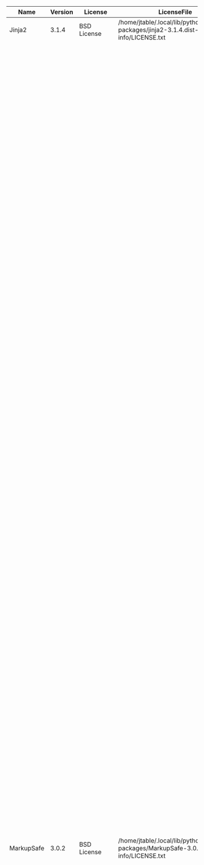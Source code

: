 | Name       | Version | License     | LicenseFile                                                                             | LicenseText                                                                     |
|------------|---------|-------------|-----------------------------------------------------------------------------------------|---------------------------------------------------------------------------------|
| Jinja2     | 3.1.4   | BSD License | /home/jtable/.local/lib/python3.10/site-packages/jinja2-3.1.4.dist-info/LICENSE.txt     | Copyright 2007 Pallets                                                          |
|            |         |             |                                                                                         |                                                                                 |
|            |         |             |                                                                                         | Redistribution and use in source and binary forms, with or without              |
|            |         |             |                                                                                         | modification, are permitted provided that the following conditions are          |
|            |         |             |                                                                                         | met:                                                                            |
|            |         |             |                                                                                         |                                                                                 |
|            |         |             |                                                                                         | 1.  Redistributions of source code must retain the above copyright              |
|            |         |             |                                                                                         |     notice, this list of conditions and the following disclaimer.               |
|            |         |             |                                                                                         |                                                                                 |
|            |         |             |                                                                                         | 2.  Redistributions in binary form must reproduce the above copyright           |
|            |         |             |                                                                                         |     notice, this list of conditions and the following disclaimer in the         |
|            |         |             |                                                                                         |     documentation and/or other materials provided with the distribution.        |
|            |         |             |                                                                                         |                                                                                 |
|            |         |             |                                                                                         | 3.  Neither the name of the copyright holder nor the names of its               |
|            |         |             |                                                                                         |     contributors may be used to endorse or promote products derived from        |
|            |         |             |                                                                                         |     this software without specific prior written permission.                    |
|            |         |             |                                                                                         |                                                                                 |
|            |         |             |                                                                                         | THIS SOFTWARE IS PROVIDED BY THE COPYRIGHT HOLDERS AND CONTRIBUTORS             |
|            |         |             |                                                                                         | "AS IS" AND ANY EXPRESS OR IMPLIED WARRANTIES, INCLUDING, BUT NOT               |
|            |         |             |                                                                                         | LIMITED TO, THE IMPLIED WARRANTIES OF MERCHANTABILITY AND FITNESS FOR A         |
|            |         |             |                                                                                         | PARTICULAR PURPOSE ARE DISCLAIMED. IN NO EVENT SHALL THE COPYRIGHT              |
|            |         |             |                                                                                         | HOLDER OR CONTRIBUTORS BE LIABLE FOR ANY DIRECT, INDIRECT, INCIDENTAL,          |
|            |         |             |                                                                                         | SPECIAL, EXEMPLARY, OR CONSEQUENTIAL DAMAGES (INCLUDING, BUT NOT LIMITED        |
|            |         |             |                                                                                         | TO, PROCUREMENT OF SUBSTITUTE GOODS OR SERVICES; LOSS OF USE, DATA, OR          |
|            |         |             |                                                                                         | PROFITS; OR BUSINESS INTERRUPTION) HOWEVER CAUSED AND ON ANY THEORY OF          |
|            |         |             |                                                                                         | LIABILITY, WHETHER IN CONTRACT, STRICT LIABILITY, OR TORT (INCLUDING            |
|            |         |             |                                                                                         | NEGLIGENCE OR OTHERWISE) ARISING IN ANY WAY OUT OF THE USE OF THIS              |
|            |         |             |                                                                                         | SOFTWARE, EVEN IF ADVISED OF THE POSSIBILITY OF SUCH DAMAGE.                    |
|            |         |             |                                                                                         |                                                                                 |
| MarkupSafe | 3.0.2   | BSD License | /home/jtable/.local/lib/python3.10/site-packages/MarkupSafe-3.0.2.dist-info/LICENSE.txt | Copyright 2010 Pallets                                                          |
|            |         |             |                                                                                         |                                                                                 |
|            |         |             |                                                                                         | Redistribution and use in source and binary forms, with or without              |
|            |         |             |                                                                                         | modification, are permitted provided that the following conditions are          |
|            |         |             |                                                                                         | met:                                                                            |
|            |         |             |                                                                                         |                                                                                 |
|            |         |             |                                                                                         | 1.  Redistributions of source code must retain the above copyright              |
|            |         |             |                                                                                         |     notice, this list of conditions and the following disclaimer.               |
|            |         |             |                                                                                         |                                                                                 |
|            |         |             |                                                                                         | 2.  Redistributions in binary form must reproduce the above copyright           |
|            |         |             |                                                                                         |     notice, this list of conditions and the following disclaimer in the         |
|            |         |             |                                                                                         |     documentation and/or other materials provided with the distribution.        |
|            |         |             |                                                                                         |                                                                                 |
|            |         |             |                                                                                         | 3.  Neither the name of the copyright holder nor the names of its               |
|            |         |             |                                                                                         |     contributors may be used to endorse or promote products derived from        |
|            |         |             |                                                                                         |     this software without specific prior written permission.                    |
|            |         |             |                                                                                         |                                                                                 |
|            |         |             |                                                                                         | THIS SOFTWARE IS PROVIDED BY THE COPYRIGHT HOLDERS AND CONTRIBUTORS             |
|            |         |             |                                                                                         | "AS IS" AND ANY EXPRESS OR IMPLIED WARRANTIES, INCLUDING, BUT NOT               |
|            |         |             |                                                                                         | LIMITED TO, THE IMPLIED WARRANTIES OF MERCHANTABILITY AND FITNESS FOR A         |
|            |         |             |                                                                                         | PARTICULAR PURPOSE ARE DISCLAIMED. IN NO EVENT SHALL THE COPYRIGHT              |
|            |         |             |                                                                                         | HOLDER OR CONTRIBUTORS BE LIABLE FOR ANY DIRECT, INDIRECT, INCIDENTAL,          |
|            |         |             |                                                                                         | SPECIAL, EXEMPLARY, OR CONSEQUENTIAL DAMAGES (INCLUDING, BUT NOT LIMITED        |
|            |         |             |                                                                                         | TO, PROCUREMENT OF SUBSTITUTE GOODS OR SERVICES; LOSS OF USE, DATA, OR          |
|            |         |             |                                                                                         | PROFITS; OR BUSINESS INTERRUPTION) HOWEVER CAUSED AND ON ANY THEORY OF          |
|            |         |             |                                                                                         | LIABILITY, WHETHER IN CONTRACT, STRICT LIABILITY, OR TORT (INCLUDING            |
|            |         |             |                                                                                         | NEGLIGENCE OR OTHERWISE) ARISING IN ANY WAY OUT OF THE USE OF THIS              |
|            |         |             |                                                                                         | SOFTWARE, EVEN IF ADVISED OF THE POSSIBILITY OF SUCH DAMAGE.                    |
|            |         |             |                                                                                         |                                                                                 |
| PyYAML     | 6.0.2   | MIT License | /home/jtable/.local/lib/python3.10/site-packages/PyYAML-6.0.2.dist-info/LICENSE         | Copyright (c) 2017-2021 Ingy döt Net                                            |
|            |         |             |                                                                                         | Copyright (c) 2006-2016 Kirill Simonov                                          |
|            |         |             |                                                                                         |                                                                                 |
|            |         |             |                                                                                         | Permission is hereby granted, free of charge, to any person obtaining a copy of |
|            |         |             |                                                                                         | this software and associated documentation files (the "Software"), to deal in   |
|            |         |             |                                                                                         | the Software without restriction, including without limitation the rights to    |
|            |         |             |                                                                                         | use, copy, modify, merge, publish, distribute, sublicense, and/or sell copies   |
|            |         |             |                                                                                         | of the Software, and to permit persons to whom the Software is furnished to do  |
|            |         |             |                                                                                         | so, subject to the following conditions:                                        |
|            |         |             |                                                                                         |                                                                                 |
|            |         |             |                                                                                         | The above copyright notice and this permission notice shall be included in all  |
|            |         |             |                                                                                         | copies or substantial portions of the Software.                                 |
|            |         |             |                                                                                         |                                                                                 |
|            |         |             |                                                                                         | THE SOFTWARE IS PROVIDED "AS IS", WITHOUT WARRANTY OF ANY KIND, EXPRESS OR      |
|            |         |             |                                                                                         | IMPLIED, INCLUDING BUT NOT LIMITED TO THE WARRANTIES OF MERCHANTABILITY,        |
|            |         |             |                                                                                         | FITNESS FOR A PARTICULAR PURPOSE AND NONINFRINGEMENT. IN NO EVENT SHALL THE     |
|            |         |             |                                                                                         | AUTHORS OR COPYRIGHT HOLDERS BE LIABLE FOR ANY CLAIM, DAMAGES OR OTHER          |
|            |         |             |                                                                                         | LIABILITY, WHETHER IN AN ACTION OF CONTRACT, TORT OR OTHERWISE, ARISING FROM,   |
|            |         |             |                                                                                         | OUT OF OR IN CONNECTION WITH THE SOFTWARE OR THE USE OR OTHER DEALINGS IN THE   |
|            |         |             |                                                                                         | SOFTWARE.                                                                       |
|            |         |             |                                                                                         |                                                                                 |
| jtable     | current | UNKNOWN     | UNKNOWN                                                                                 | UNKNOWN                                                                         |
| tabulate   | 0.9.0   | MIT License | /home/jtable/.local/lib/python3.10/site-packages/tabulate-0.9.0.dist-info/LICENSE       | Copyright (c) 2011-2020 Sergey Astanin and contributors                         |
|            |         |             |                                                                                         |                                                                                 |
|            |         |             |                                                                                         | Permission is hereby granted, free of charge, to any person obtaining           |
|            |         |             |                                                                                         | a copy of this software and associated documentation files (the                 |
|            |         |             |                                                                                         | "Software"), to deal in the Software without restriction, including             |
|            |         |             |                                                                                         | without limitation the rights to use, copy, modify, merge, publish,             |
|            |         |             |                                                                                         | distribute, sublicense, and/or sell copies of the Software, and to              |
|            |         |             |                                                                                         | permit persons to whom the Software is furnished to do so, subject to           |
|            |         |             |                                                                                         | the following conditions:                                                       |
|            |         |             |                                                                                         |                                                                                 |
|            |         |             |                                                                                         | The above copyright notice and this permission notice shall be                  |
|            |         |             |                                                                                         | included in all copies or substantial portions of the Software.                 |
|            |         |             |                                                                                         |                                                                                 |
|            |         |             |                                                                                         | THE SOFTWARE IS PROVIDED "AS IS", WITHOUT WARRANTY OF ANY KIND,                 |
|            |         |             |                                                                                         | EXPRESS OR IMPLIED, INCLUDING BUT NOT LIMITED TO THE WARRANTIES OF              |
|            |         |             |                                                                                         | MERCHANTABILITY, FITNESS FOR A PARTICULAR PURPOSE AND                           |
|            |         |             |                                                                                         | NONINFRINGEMENT. IN NO EVENT SHALL THE AUTHORS OR COPYRIGHT HOLDERS BE          |
|            |         |             |                                                                                         | LIABLE FOR ANY CLAIM, DAMAGES OR OTHER LIABILITY, WHETHER IN AN ACTION          |
|            |         |             |                                                                                         | OF CONTRACT, TORT OR OTHERWISE, ARISING FROM, OUT OF OR IN CONNECTION           |
|            |         |             |                                                                                         | WITH THE SOFTWARE OR THE USE OR OTHER DEALINGS IN THE SOFTWARE.                 |
|            |         |             |                                                                                         |                                                                                 |
